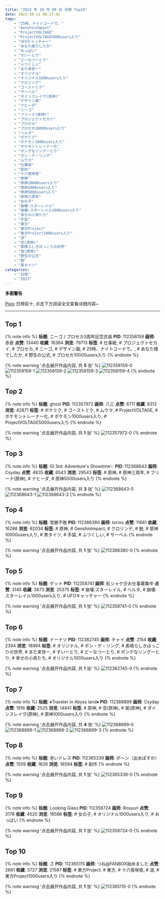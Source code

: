```yaml
---
title: "2023 年 10 月 09 日 日榜 Top10"
date: 2023-10-11 06:17:42
tags:
    - "25時、ナイトコードで。"
    - "GenshinImpact"
    - "ProjectVOLTAGE"
    - "ProjectVOLTAGE5000users入り"
    - "UFOキャッチャー"
    - "あなた様でしたか"
    - "おっぱい"
    - "すいーとり"
    - "どーなつーとり"
    - "ふつくしい"
    - "また来世ー"
    - "オリジナル"
    - "オリジナル1000users入り"
    - "クロリンデ"
    - "ゴーストミク"
    - "サーベル"
    - "ダインスレイヴ(原神)"
    - "デザイン画"
    - "ナヒーダ"
    - "ニーゴ"
    - "フリーナ(原神)"
    - "プロジェクトセカイ"
    - "プロセカ"
    - "プロセカ10000users入り"
    - "ヘルタ"
    - "ポケミク"
    - "ポケモン1000users入り"
    - "ポケモントレーナー化"
    - "ポンデなリングーとり"
    - "ポン・デ・リング"
    - "ムウマ"
    - "仕事絵"
    - "創作"
    - "十六夜咲夜"
    - "原神"
    - "原神10000users入り"
    - "原神1000users入り"
    - "原神5000users入り"
    - "原神三周年"
    - "女の子"
    - "崩壊:スターレイル"
    - "崩壊:スターレイル1000users入り"
    - "幸せの小鳥たち"
    - "手袋"
    - "東方"
    - "東方Project"
    - "東方Project1000users入り"
    - "涙"
    - "空(原神)"
    - "素晴らしきほっこりの世界"
    - "蛍(原神)"
    - "野生の公式"
    - "銃"
    - "黒タイツ"
categories:
    - "日榜"
    - "2023"
---
```


<i class="fa fa-triangle-exclamation"></i>**多图警告**<i class="fa fa-triangle-exclamation"></i>

[Pixiv](https://www.pixiv.net/) 日榜前十, 点击下方阅读全文查看详细内容~

<!-- more -->

---

## Top 1

{% note info %}
**标题**: ニーゴ / プロセカ3周年記念衣装
**PID**: 112358159 **画师**: 赤倉
**点赞**: 13440 **收藏**: 16364 **浏览**: 79713
**标签**: # 仕事絵, # プロジェクトセカイ, # プロセカ, # ニーゴ, # デザイン画, # 25時、ナイトコードで。, # あなた様でしたか, # 野生の公式, # プロセカ10000users入り
{% endnote %}

{% note warning '点击展开作品内容, 共 **5** 张' %}
![112358159-0](https://i.pixiv.re/img-original/img/2023/10/08/00/01/13/112358159_p0.png)
![112358159-1](https://i.pixiv.re/img-original/img/2023/10/08/00/01/13/112358159_p1.png)
![112358159-2](https://i.pixiv.re/img-original/img/2023/10/08/00/01/13/112358159_p2.png)
![112358159-3](https://i.pixiv.re/img-original/img/2023/10/08/00/01/13/112358159_p3.png)
![112358159-4](https://i.pixiv.re/img-original/img/2023/10/08/00/01/13/112358159_p4.png)
{% endnote %}

## Top 2

{% note info %}
**标题**: ghost
**PID**: 112357972 **画师**: 八三
**点赞**: 6711 **收藏**: 8312 **浏览**: 42871
**标签**: # ポケミク, # ゴーストミク, # ムウマ, # ProjectVOLTAGE, # ポケモントレーナー化, # ポケモン1000users入り, # ProjectVOLTAGE5000users入り
{% endnote %}

{% note warning '点击展开作品内容, 共 **1** 张' %}
![112357972-0](https://i.pixiv.re/img-original/img/2023/10/08/00/00/19/112357972_p0.png)
{% endnote %}

## Top 3

{% note info %}
**标题**: GI 3rd: Adventure's Showtime✨
**PID**: 112368643 **画师**: Csyday
**点赞**: 4835 **收藏**: 6543 **浏览**: 29543
**标签**: # 原神, # 原神三周年, # フリーナ(原神), # ナヒーダ, # 原神5000users入り
{% endnote %}

{% note warning '点击展开作品内容, 共 **3** 张' %}
![112368643-0](https://i.pixiv.re/img-original/img/2023/10/08/11/08/03/112368643_p0.png)
![112368643-1](https://i.pixiv.re/img-original/img/2023/10/08/11/08/03/112368643_p1.png)
![112368643-2](https://i.pixiv.re/img-original/img/2023/10/08/11/08/03/112368643_p2.png)
{% endnote %}

## Top 4

{% note info %}
**标题**: 常勝不敗
**PID**: 112388380 **画师**: torino
**点赞**: 11661 **收藏**: 16288 **浏览**: 62034
**标签**: # 原神, # GenshinImpact, # クロリンデ, # 銃, # 原神10000users入り, # 黒タイツ, # 手袋, # ふつくしい, # サーベル
{% endnote %}

{% note warning '点击展开作品内容, 共 **1** 张' %}
![112388380-0](https://i.pixiv.re/img-original/img/2023/10/09/00/00/13/112388380_p0.jpg)
{% endnote %}

## Top 5

{% note info %}
**标题**: ゲット
**PID**: 112358741 **画师**: 紅シャケ＠お仕事募集中
**点赞**: 3145 **收藏**: 3873 **浏览**: 25375
**标签**: # 崩壊:スターレイル, # ヘルタ, # 崩壊:スターレイル1000users入り, # UFOキャッチャー
{% endnote %}

{% note warning '点击展开作品内容, 共 **1** 张' %}
![112358741-0](https://i.pixiv.re/img-original/img/2023/10/08/00/15/18/112358741_p0.jpg)
{% endnote %}

## Top 6

{% note info %}
**标题**: ドーナツ
**PID**: 112382745 **画师**: チャイ
**点赞**: 2154 **收藏**: 2394 **浏览**: 18994
**标签**: # オリジナル, # ポン・デ・リング, # 素晴らしきほっこりの世界, # また来世ー, # すいーとり, # どーなつーとり, # ポンデなリングーとり, # 幸せの小鳥たち, # オリジナル1000users入り
{% endnote %}

{% note warning '点击展开作品内容, 共 **1** 张' %}
![112382745-0](https://i.pixiv.re/img-original/img/2023/10/08/21/11/56/112382745_p0.png)
{% endnote %}

## Top 7

{% note info %}
**标题**: ♦Traveler in Abyss land♦
**PID**: 112368899 **画师**: Csyday
**点赞**: 1916 **收藏**: 2525 **浏览**: 14841
**标签**: # 原神, # 空(原神), # 蛍(原神), # ダインスレイヴ(原神), # 原神1000users入り
{% endnote %}

{% note warning '点击展开作品内容, 共 **4** 张' %}
![112368899-0](https://i.pixiv.re/img-original/img/2023/10/08/11/23/48/112368899_p0.png)
![112368899-1](https://i.pixiv.re/img-original/img/2023/10/08/11/23/48/112368899_p1.png)
![112368899-2](https://i.pixiv.re/img-original/img/2023/10/08/11/23/48/112368899_p2.png)
![112368899-3](https://i.pixiv.re/img-original/img/2023/10/08/11/23/48/112368899_p3.png)
{% endnote %}

## Top 8

{% note info %}
**标题**: 赤いドレス
**PID**: 112365339 **画师**: ポ～ン（出水ぽすか）
**点赞**: 1509 **收藏**: 1826 **浏览**: 16594
**标签**: # 創作
{% endnote %}

{% note warning '点击展开作品内容, 共 **1** 张' %}
![112365339-0](https://i.pixiv.re/img-original/img/2023/10/08/07/30/00/112365339_p0.jpg)
{% endnote %}

## Top 9

{% note info %}
**标题**: Looking Glass
**PID**: 112358724 **画师**: Rosuuri
**点赞**: 3178 **收藏**: 4520 **浏览**: 18586
**标签**: # 女の子, # オリジナル1000users入り, # おっぱい
{% endnote %}

{% note warning '点击展开作品内容, 共 **1** 张' %}
![112358724-0](https://i.pixiv.re/img-original/img/2023/10/08/00/15/00/112358724_p0.png)
{% endnote %}

## Top 10

{% note info %}
**标题**: さ
**PID**: 112365115 **画师**: つね@FANBOX始めました
**点赞**: 2661 **收藏**: 3727 **浏览**: 21587
**标签**: # 東方Project, # 東方, # 十六夜咲夜, # 涙, # 東方Project1000users入り
{% endnote %}

{% note warning '点击展开作品内容, 共 **1** 张' %}
![112365115-0](https://i.pixiv.re/img-original/img/2023/10/08/07/08/32/112365115_p0.png)
{% endnote %}
